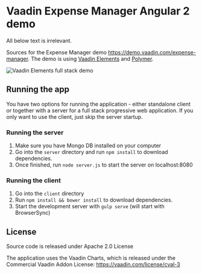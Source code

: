 # Vaadin Expense Manager Angular 2 demo

All below text is irrelevant.

Sources for the Expense Manager demo https://demo.vaadin.com/expense-manager. The demo is using [Vaadin Elements](https://www.vaadin.com/elements) and [Polymer](http://polymer-project.org).

![Vaadin Elements full stack demo](screenshot.png)

## Running the app

You have two options for running the application - either standalone client or together with a server for a full stack progressive web application. If you only want to use the client, just skip the server startup.

### Running the server

1. Make sure you have Mongo DB installed on your computer
2. Go into the `server` directory and run `npm install` to download dependencies.
3. Once finished, run `node server.js` to start the server on localhost:8080

### Running the client

1. Go into the `client` directory
2. Run `npm install && bower install` to download dependencies.
3. Start the development server with `gulp serve` (will start with BrowserSync)

## License
Source code is released under Apache 2.0 License

The application uses the Vaadin Charts, which is released under the Commercial Vaadin Addon License: https://vaadin.com/license/cval-3
